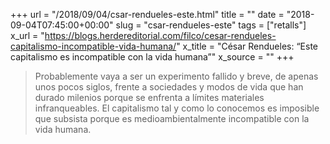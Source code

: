 +++
url = "/2018/09/04/csar-rendueles-este.html"
title = ""
date = "2018-09-04T07:45:00+00:00"
slug = "csar-rendueles-este"
tags = ["retalls"]
x_url = "https://blogs.herdereditorial.com/filco/cesar-rendueles-capitalismo-incompatible-vida-humana/"
x_title = "César Rendueles: “Este capitalismo es incompatible con la vida humana”"
x_source = ""
+++


> Probablemente vaya a ser un experimento fallido y breve, de apenas unos pocos siglos, frente a sociedades y modos de vida que han durado milenios porque se enfrenta a límites materiales infranqueables. El capitalismo tal y como lo conocemos es imposible que subsista porque es medioambientalmente incompatible con la vida humana.
